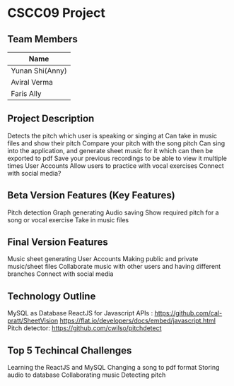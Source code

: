 # CSCC09 Project

## Team Members

| Name | 
| ------ |
| Yunan Shi(Anny) | 
| Aviral Verma | 
| Faris Ally | 

## Project Description
  Detects the pitch which user is speaking or singing at
  Can take in music files and show their pitch
  Compare your pitch with the song pitch
  Can sing into the application, and generate sheet music for it which can then be exported to pdf
  Save your previous recordings to be able to view it multiple times
  User Accounts
  Allow users to practice with vocal exercises
  Connect with social media?

## Beta Version Features (Key Features)
  Pitch detection
  Graph generating
  Audio saving
  Show required pitch for a song or vocal exercise
  Take in music files

## Final Version Features
  Music sheet generating
  User Accounts
  Making public and private music/sheet files
  Collaborate music with other users and having different branches
  Connect with social media

## Technology Outline
  MySQL as Database
  ReactJS for Javascript
  APIs :
  https://github.com/cal-pratt/SheetVision
  https://flat.io/developers/docs/embed/javascript.html
  Pitch detector: https://github.com/cwilso/pitchdetect

## Top 5 Techincal Challenges 
  Learning the ReactJS and MySQL
  Changing a song to pdf format
  Storing audio to database
  Collaborating music 
  Detecting pitch

